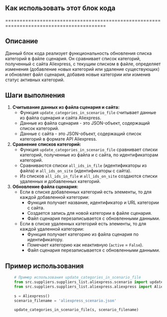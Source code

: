 ## Как использовать этот блок кода
=========================================================================================

Описание
-------------------------
Данный блок кода реализует функциональность обновления списка категорий в файле сценария. Он сравнивает список категорий, полученный с сайта Aliexpress, с текущим списком в файле, определяет изменения (добавление новых категорий или удаление существующих) и обновляет файл сценария, добавив новые категории или изменив статус активных категорий.

Шаги выполнения
-------------------------
1. **Считывание данных из файла сценария и сайта:**
    - Функция `update_categories_in_scenario_file` считывает данные из файла сценария и сайта Aliexpress.
    - Данные из файла сценария - это JSON-объект, содержащий список категорий.
    - Данные с сайта - это JSON-объект, содержащий список категорий в формате API Aliexpress.
2. **Сравнение списков категорий:**
    - Функция `update_categories_in_scenario_file` сравнивает списки категорий, полученные из файла и с сайта, по идентификаторам категорий.
    - Сравниваются списки `all_ids_in_file` (идентификаторы из файла) и `all_ids_on_site` (идентификаторы с сайта).
    - Из списков `all_ids_in_file` и `all_ids_on_site` создаются списки удаленных и добавленных категорий.
3. **Обновление файла сценария:**
    - Если в списке добавленных категорий есть элементы, то для каждой добавленной категории:
        - Функция получает название, идентификатор и URL категории с сайта.
        - Создается запись для новой категории в файле сценария.
        - Файл сценария перезаписывается с обновленными данными.
    - Если в списке удаленных категорий есть элементы, то для каждой удаленной категории:
        - Функция получает категорию из файла сценария по идентификатору.
        - Помечает категорию как неактивную (`active` = `False`).
        - Файл сценария перезаписывается с обновленными данными.

Пример использования
-------------------------

```python
    # Пример использования update_categories_in_scenario_file
    from src.suppliers.suppliers_list.aliexpress.scenario import update_categories_in_scenario_file
    from src.suppliers.suppliers_list.aliexpress.aliexpress import Aliexpress
    
    s = Aliexpress()
    scenario_filename = 'aliexpress_scenario.json'
    
    update_categories_in_scenario_file(s, scenario_filename)
```